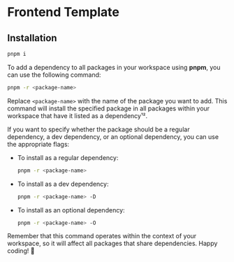 # Frontend Template

## Installation
```bash
pnpm i
```

To add a dependency to all packages in your workspace using **pnpm**, you can use the following command:

```bash
pnpm -r <package-name>
```

Replace `<package-name>` with the name of the package you want to add. This command will install the specified package in all packages within your workspace that have it listed as a dependency¹².

If you want to specify whether the package should be a regular dependency, a dev dependency, or an optional dependency, you can use the appropriate flags:

- To install as a regular dependency:
  ```bash
  pnpm -r <package-name>
  ```

- To install as a dev dependency:
  ```bash
  pnpm -r <package-name> -D
  ```

- To install as an optional dependency:
  ```bash
  pnpm -r <package-name> -O
  ```

Remember that this command operates within the context of your workspace, so it will affect all packages that share dependencies. Happy coding! 🚀
